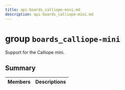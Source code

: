 ```yaml
---
title: api-boards_calliope-mini.md
description: api-boards_calliope-mini.md
---
```

# group `boards_calliope-mini` 

Support for the Calliope mini.

## Summary

 Members                        | Descriptions                                
--------------------------------|---------------------------------------------


